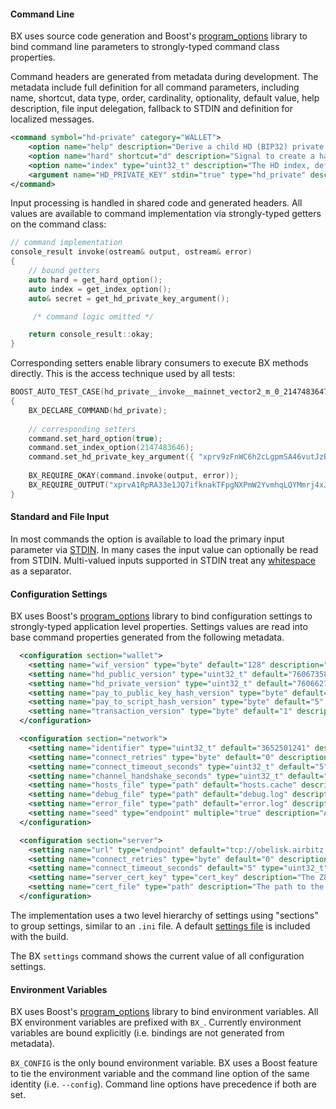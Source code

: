 #### Command Line

BX uses source code generation and Boost's [program_options](http://www.boost.org/doc/libs/1_49_0/doc/html/program_options/overview.html) library to bind command line parameters to strongly-typed command class properties.

Command headers are generated from metadata during development. The metadata include full definition for all command parameters, including name, shortcut, data type, order, cardinality, optionality, default value, help description, file input delegation, fallback to STDIN and definition for localized messages.
```xml
<command symbol="hd-private" category="WALLET">
    <option name="help" description="Derive a child HD (BIP32) private key from another HD private key." />
    <option name="hard" shortcut="d" description="Signal to create a hardened key." />
    <option name="index" type="uint32_t" description="The HD index, defaults to zero." />
    <argument name="HD_PRIVATE_KEY" stdin="true" type="hd_private" description="The parent HD private key.  If not specified the key is read from STDIN." />
</command>
```
Input processing is handled in shared code and generated headers. All values are available to command implementation via strongly-typed getters on the command class:
```c++
// command implementation
console_result invoke(ostream& output, ostream& error)
{
    // bound getters
    auto hard = get_hard_option();
    auto index = get_index_option();
    auto& secret = get_hd_private_key_argument();

     /* command logic omitted */

    return console_result::okay;
}
```
Corresponding setters enable library consumers to execute BX methods directly. This is the access technique used by all tests:
```c++
BOOST_AUTO_TEST_CASE(hd_private__invoke__mainnet_vector2_m_0_2147483647h_1_2147483646h__okay_output)
{
    BX_DECLARE_COMMAND(hd_private);
    
    // corresponding setters
    command.set_hard_option(true);
    command.set_index_option(2147483646);
    command.set_hd_private_key_argument({ "xprv9zFnWC6h2cLgpmSA46vutJzBcfJ8yaJGg8cX1e5StJh45BBciYTRXSd25UEPVuesF9yog62tGAQtHjXajPPdbRCHuWS6T8XA2ECKADdw4Ef" });
    
    BX_REQUIRE_OKAY(command.invoke(output, error));
    BX_REQUIRE_OUTPUT("xprvA1RpRA33e1JQ7ifknakTFpgNXPmW2YvmhqLQYMmrj4xJXXWYpDPS3xz7iAxn8L39njGVyuoseXzU6rcxFLJ8HFsTjSyQbLYnMpCqE2VbFWc\n");
}
```

#### Standard and File Input

In most commands the option is available to load the primary input parameter via [STDIN](http://wikipedia.org/wiki/Standard_streams#Standard_input_.28stdin.29). In many cases the input value can optionally be read from STDIN. Multi-valued inputs supported in STDIN treat any [whitespace](http://en.wikipedia.org/wiki/Whitespace_character) as a separator.

#### Configuration Settings

BX uses Boost's [program_options](http://www.boost.org/doc/libs/1_49_0/doc/html/program_options/overview.html) library to bind configuration settings to strongly-typed application level properties. Settings values are read into base command properties generated from the following metadata.
```xml
  <configuration section="wallet">
    <setting name="wif_version" type="byte" default="128" description="The wallet import format (WIF) key version, defaults to 128." />
    <setting name="hd_public_version" type="uint32_t" default="76067358" description="The hierarchical deterministic (HD) public key version, defaults to 76067358." />
    <setting name="hd_private_version" type="uint32_t" default="76066276" description="The hierarchical deterministic (HD) private key version, defaults to 76066276." />
    <setting name="pay_to_public_key_hash_version" type="byte" default="0" description="The pay-to-public-key-hash address version, defaults to zero." />
    <setting name="pay_to_script_hash_version" type="byte" default="5" description="The pay-to-script-hash address version, defaults to 5." />
    <setting name="transaction_version" type="byte" default="1" description="The transaction version, defaults to 1." />
  </configuration>

  <configuration section="network">
    <setting name="identifier" type="uint32_t" default="3652501241" description="The magic number for message headers, defaults to 3652501241." />
    <setting name="connect_retries" type="byte" default="0" description="The number of times to retry contacting a node, defaults to zero." />
    <setting name="connect_timeout_seconds" type="uint32_t" default="5" description="The time limit for connection establishment, defaults to 5." />
    <setting name="channel_handshake_seconds" type="uint32_t" default="30" description="The time limit to complete the connection handshake, defaults to 30." />
    <setting name="hosts_file" type="path" default="hosts.cache" description="The peer hosts cache file path, defaults to 'hosts.cache'." />
    <setting name="debug_file" type="path" default="debug.log" description="The debug log file path, defaults to 'debug.log'." />
    <setting name="error_file" type="path" default="error.log" description="The error log file path, defaults to 'error.log'." />
    <setting name="seed" type="endpoint" multiple="true" description="A seed node for initializing the host pool, multiple entries allowed." />
  </configuration>

  <configuration section="server">
    <setting name="url" type="endpoint" default="tcp://obelisk.airbitz.co:9091" description="The URL of the Libbitcoin/Obelisk server." />
    <setting name="connect_retries" type="byte" default="0" description="The number of times to retry contacting a server, defaults to zero." />
    <setting name="connect_timeout_seconds" default="5" type="uint32_t" description="The time limit for connection establishment, defaults to 5." />
    <setting name="server_cert_key" type="cert_key" description="The Z85-encoded public key of the server certificate." />
    <setting name="cert_file" type="path" description="The path to the ZPL-encoded client private certificate file." />
  </configuration>
```
The implementation uses a two level hierarchy of settings using "sections" to group settings, similar to an `.ini` file. A default [settings file](configuration-settings) is included with the build.

The BX `settings` command shows the current value of all configuration settings.

#### Environment Variables

BX uses Boost's [program_options](http://www.boost.org/doc/libs/1_49_0/doc/html/program_options/overview.html) library to bind environment variables. All BX environment variables are prefixed with `BX_`. Currently environment variables are bound explicitly (i.e. bindings are not generated from metadata).

`BX_CONFIG` is the only bound environment variable. BX uses a Boost feature to tie the environment variable and the command line option of the same identity (i.e. `--config`). Command line options have precedence if both are set.